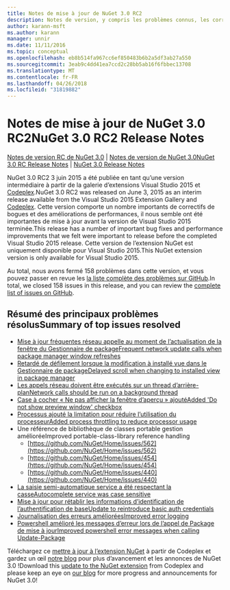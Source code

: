 ```yaml
---
title: Notes de mise à jour de NuGet 3.0 RC2
description: Notes de version, y compris les problèmes connus, les correctifs de bogues, les fonctionnalités ajoutées et DCR de NuGet 3.0 RC2.
author: karann-msft
ms.author: karann
manager: unnir
ms.date: 11/11/2016
ms.topic: conceptual
ms.openlocfilehash: eb8b514fa967cc6ef850483b6b2a5df3ab27a550
ms.sourcegitcommit: 3eab9c4dd41ea7ccd2c28bb5ab16f6fbbec13708
ms.translationtype: MT
ms.contentlocale: fr-FR
ms.lasthandoff: 04/26/2018
ms.locfileid: "31819882"
---
```

# <a name="nuget-30-rc2-release-notes"></a><span data-ttu-id="2edcc-103">Notes de mise à jour de NuGet 3.0 RC2</span><span class="sxs-lookup"><span data-stu-id="2edcc-103">NuGet 3.0 RC2 Release Notes</span></span>

<span data-ttu-id="2edcc-104">[Notes de version RC de NuGet 3.0](../release-notes/nuget-3.0-RC.md) | [Notes de version de NuGet 3.0](../release-notes/nuget-3.0.0.md)</span><span class="sxs-lookup"><span data-stu-id="2edcc-104">[NuGet 3.0 RC Release Notes](../release-notes/nuget-3.0-RC.md) | [NuGet 3.0 Release Notes](../release-notes/nuget-3.0.0.md)</span></span>

<span data-ttu-id="2edcc-105">NuGet 3.0 RC2 3 juin 2015 a été publiée en tant qu’une version intermédiaire à partir de la galerie d’extensions Visual Studio 2015 et [Codeplex](https://nuget.codeplex.com/releases/view/615507).</span><span class="sxs-lookup"><span data-stu-id="2edcc-105">NuGet 3.0 RC2 was released on June 3, 2015 as an interim release available from the Visual Studio 2015 Extension Gallery and [Codeplex](https://nuget.codeplex.com/releases/view/615507).</span></span> <span data-ttu-id="2edcc-106">Cette version comporte un nombre importants de correctifs de bogues et des améliorations de performances, il nous semble ont été importantes de mise à jour avant la version de Visual Studio 2015 terminée.</span><span class="sxs-lookup"><span data-stu-id="2edcc-106">This release has a number of important bug fixes and performance improvements that we felt were important to release before the completed Visual Studio 2015 release.</span></span> <span data-ttu-id="2edcc-107">Cette version de l’extension NuGet est uniquement disponible pour Visual Studio 2015.</span><span class="sxs-lookup"><span data-stu-id="2edcc-107">This NuGet extension version is only available for Visual Studio 2015.</span></span>

<span data-ttu-id="2edcc-108">Au total, nous avons fermé 158 problèmes dans cette version, et vous pouvez passer en revue les [la liste complète des problèmes sur GitHub](https://github.com/NuGet/Home/issues?utf8=%E2%9C%93&q=is%3Aclosed+milestone%3A3.0.0-RTM+sort%3Aupdated-asc+updated%3A%3C%3D2015-06-01).</span><span class="sxs-lookup"><span data-stu-id="2edcc-108">In total, we closed 158 issues in this release, and you can review the [complete list of issues on GitHub](https://github.com/NuGet/Home/issues?utf8=%E2%9C%93&q=is%3Aclosed+milestone%3A3.0.0-RTM+sort%3Aupdated-asc+updated%3A%3C%3D2015-06-01).</span></span>

## <a name="summary-of-top-issues-resolved"></a><span data-ttu-id="2edcc-109">Résumé des principaux problèmes résolus</span><span class="sxs-lookup"><span data-stu-id="2edcc-109">Summary of top issues resolved</span></span>

* [<span data-ttu-id="2edcc-110">Mise à jour fréquentes réseau appelle au moment de l’actualisation de la fenêtre du Gestionnaire de package</span><span class="sxs-lookup"><span data-stu-id="2edcc-110">Frequent network update calls when package manager window refreshes</span></span>](https://github.com/NuGet/Home/issues/515)
* [<span data-ttu-id="2edcc-111">Retardé de défilement lorsque la modification à installé vue dans le Gestionnaire de package</span><span class="sxs-lookup"><span data-stu-id="2edcc-111">Delayed scroll when changing to installed view in package manager</span></span>](https://github.com/NuGet/Home/issues/519)
* [<span data-ttu-id="2edcc-112">Les appels réseau doivent être exécutés sur un thread d’arrière-plan</span><span class="sxs-lookup"><span data-stu-id="2edcc-112">Network calls should be run on a background thread</span></span>](https://github.com/NuGet/Home/issues/516)
* [<span data-ttu-id="2edcc-113">Case à cocher « Ne pas afficher la fenêtre d’aperçu » ajouté</span><span class="sxs-lookup"><span data-stu-id="2edcc-113">Added 'Do not show preview window' checkbox</span></span>](https://github.com/NuGet/Home/issues/566)
* [<span data-ttu-id="2edcc-114">Processus ajouté la limitation pour réduire l’utilisation du processeur</span><span class="sxs-lookup"><span data-stu-id="2edcc-114">Added process throttling to reduce processor usage</span></span>](https://github.com/NuGet/Home/issues/356)
* <span data-ttu-id="2edcc-115">Une référence de bibliothèque de classes portable gestion améliorée</span><span class="sxs-lookup"><span data-stu-id="2edcc-115">Improved portable-class-library reference handling</span></span>
    * [https://github.com/NuGet/Home/issues/562](https://github.com/NuGet/Home/issues/562)
    * [https://github.com/NuGet/Home/issues/454](https://github.com/NuGet/Home/issues/454)
    * [https://github.com/NuGet/Home/issues/440](https://github.com/NuGet/Home/issues/440)
* [<span data-ttu-id="2edcc-116">La saisie semi-automatique service a été respectant la casse</span><span class="sxs-lookup"><span data-stu-id="2edcc-116">Autocomplete service was case sensitive</span></span>](https://github.com/NuGet/Home/issues/198)
* [<span data-ttu-id="2edcc-117">Mise à jour pour rétablir les informations d’identification de l’authentification de base</span><span class="sxs-lookup"><span data-stu-id="2edcc-117">Update to reintroduce basic auth credentials</span></span>](https://github.com/NuGet/Home/issues/456)
* [<span data-ttu-id="2edcc-118">Journalisation des erreurs améliorées</span><span class="sxs-lookup"><span data-stu-id="2edcc-118">Improved error logging</span></span>](https://github.com/NuGet/Home/issues/407)
* [<span data-ttu-id="2edcc-119">Powershell amélioré les messages d’erreur lors de l’appel de Package de mise à jour</span><span class="sxs-lookup"><span data-stu-id="2edcc-119">Improved powershell error messages when calling Update-Package</span></span>](https://github.com/NuGet/Home/issues/5)

<span data-ttu-id="2edcc-120">Téléchargez ce [mettre à jour à l’extension NuGet](https://nuget.codeplex.com/releases/view/615507) à partir de Codeplex et gardez un œil [notre blog](http://blog.nuget.org) pour plus d’avancement et les annonces de NuGet 3.0 !</span><span class="sxs-lookup"><span data-stu-id="2edcc-120">Download this [update to the NuGet extension](https://nuget.codeplex.com/releases/view/615507) from Codeplex and please keep an eye on [our blog](http://blog.nuget.org) for more progress and announcements for NuGet 3.0!</span></span>